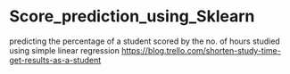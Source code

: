 # Score_prediction_using_Sklearn

predicting the percentage of a student scored by the no. of hours studied using simple linear regression
https://blog.trello.com/shorten-study-time-get-results-as-a-student
